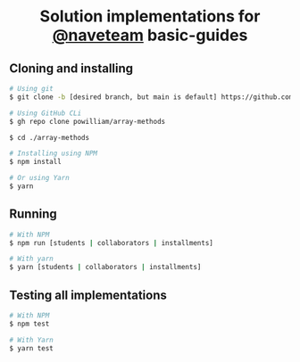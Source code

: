 <div align="center">
    <h1>Solution implementations for <a href="https://github.com/naveteam">@naveteam</a> basic-guides</h2>
</div>

## Cloning and installing

```sh
# Using git
$ git clone -b [desired branch, but main is default] https://github.com/powilliam/array-methods.git

# Using GitHub CLi
$ gh repo clone powilliam/array-methods

$ cd ./array-methods

# Installing using NPM
$ npm install

# Or using Yarn
$ yarn
```

## Running

```sh
# With NPM
$ npm run [students | collaborators | installments]

# With yarn
$ yarn [students | collaborators | installments]
```

## Testing all implementations

```sh
# With NPM
$ npm test

# With Yarn
$ yarn test
```
